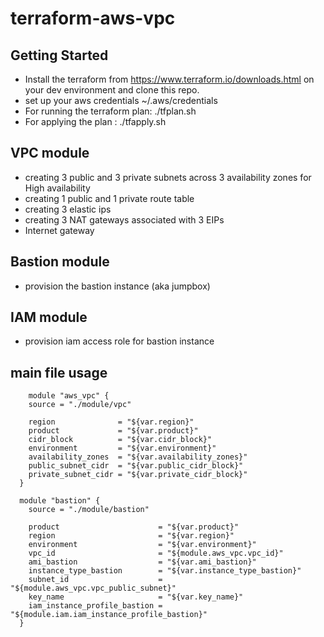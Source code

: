 # terraform-aws-vpc

## Getting Started

- Install the terraform from https://www.terraform.io/downloads.html on your dev environment and clone this repo.
- set up your aws credentials ~/.aws/credentials
- For running the terraform plan: ./tfplan.sh
- For applying the plan         : ./tfapply.sh


## VPC module

- creating 3 public and 3 private subnets across 3 availability zones for High availability
- creating 1 public and 1 private route table
- creating 3 elastic ips
- creating 3 NAT gateways associated with 3 EIPs
- Internet gateway

## Bastion module

- provision the bastion instance (aka jumpbox)

## IAM module

- provision iam access role for bastion instance

## main file usage

```hcl
    module "aws_vpc" {
    source = "./module/vpc"

    region              = "${var.region}"
    product             = "${var.product}"
    cidr_block          = "${var.cidr_block}"
    environment         = "${var.environment}"
    availability_zones  = "${var.availability_zones}"
    public_subnet_cidr  = "${var.public_cidr_block}"
    private_subnet_cidr = "${var.private_cidr_block}"
  }

  module "bastion" {
    source = "./module/bastion"

    product                      = "${var.product}"
    region                       = "${var.region}"
    environment                  = "${var.environment}"
    vpc_id                       = "${module.aws_vpc.vpc_id}"
    ami_bastion                  = "${var.ami_bastion}"
    instance_type_bastion        = "${var.instance_type_bastion}"
    subnet_id                    = "${module.aws_vpc.vpc_public_subnet}"
    key_name                     = "${var.key_name}"
    iam_instance_profile_bastion = "${module.iam.iam_instance_profile_bastion}"
  }
```
